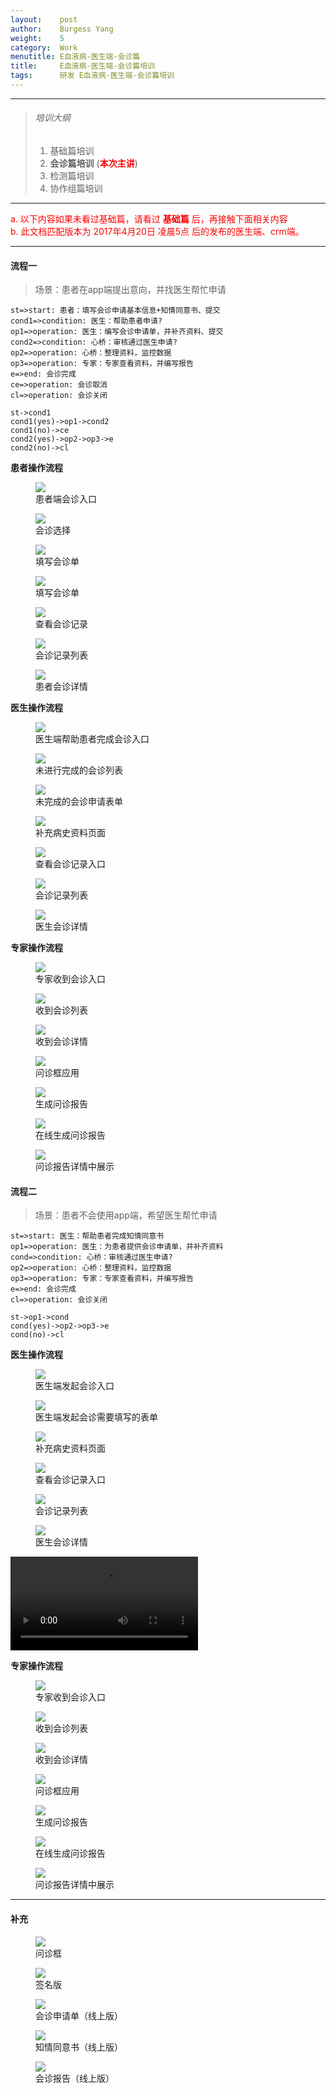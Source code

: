 ```yaml
---
layout:    post
author:    Burgess Yang
weight:    5
category:  Work          
menutitle: E血液病-医生端-会诊篇
title:     E血液病-医生端-会诊篇培训
tags:      研发 E血液病-医生端-会诊篇培训
---
```


<style>
.fr {color:red}
.fg {color:green}
.fdg {color: #666} 

.tc {text-align:center}
</style>

--- 

> ###### 培训大纲
> 1. 基础篇培训
> 2. **会诊篇培训** (**<span class='fr'>本次主讲</span>**)
> 3. 检测篇培训
> 4. 协作组篇培训

--- 

<div class="tip fr">
a. 以下内容如果未看过基础篇，请看过 <b>基础篇</b> 后，再接触下面相关内容<br/>
b. 此文档匹配版本为 2017年4月20日 凌晨5点 后的发布的医生端、crm端。
</div>

---

#### 流程一
> 场景：患者在app端提出意向，并找医生帮忙申请

```flow
st=>start: 患者：填写会诊申请基本信息+知情同意书、提交
cond1=>condition: 医生：帮助患者申请?
op1=>operation: 医生：编写会诊申请单，并补齐资料、提交
cond2=>condition: 心桥：审核通过医生申请?
op2=>operation: 心桥：整理资料，监控数据
op3=>operation: 专家：专家查看资料，并编写报告
e=>end: 会诊完成
ce=>operation: 会诊取消
cl=>operation: 会诊关闭

st->cond1
cond1(yes)->op1->cond2
cond1(no)->ce
cond2(yes)->op2->op3->e
cond2(no)->cl
```

**患者操作流程**
<div class="album">
   <figure>
      <img src="{{ "/media/img/20170420/a_1.png" | absolute_url }}" />
      <figcaption>患者端会诊入口</figcaption>
   </figure>
   <figure>
      <img src="{{ "/media/img/20170420/a_2.png" | absolute_url }}" />
      <figcaption>会诊选择</figcaption>
   </figure>
   <figure>
      <img src="{{ "/media/img/20170420/a_3.png" | absolute_url }}" />
      <figcaption>填写会诊单</figcaption>
   </figure>
   <figure>
      <img src="{{ "/media/img/20170420/a_4.png" | absolute_url }}" />
      <figcaption>填写会诊单</figcaption>
   </figure>
   <figure>
      <img src="{{ "/media/img/20170420/a_5.png" | absolute_url }}" />
      <figcaption>查看会诊记录</figcaption>
   </figure>
   <figure>
      <img src="{{ "/media/img/20170420/a_6.png" | absolute_url }}" />
      <figcaption>会诊记录列表</figcaption>
   </figure>
   <figure>
      <img src="{{ "/media/img/20170420/a_7.png" | absolute_url }}" />
      <figcaption>患者会诊详情</figcaption>
   </figure>
</div>

**医生操作流程**
<div class="album">
   <figure>
      <img src="{{ "/media/img/20170420/b_1.png" | absolute_url }}" />
      <figcaption>医生端帮助患者完成会诊入口</figcaption>
   </figure>
   <figure>
      <img src="{{ "/media/img/20170420/b_2.png" | absolute_url }}" />
      <figcaption>未进行完成的会诊列表</figcaption>
   </figure>
   <figure>
      <img src="{{ "/media/img/20170420/b_3.png" | absolute_url }}" />
      <figcaption>未完成的会诊申请表单</figcaption>
   </figure>
   <figure>
      <img src="{{ "/media/img/20170420/b_4.png" | absolute_url }}" />
      <figcaption>补充病史资料页面</figcaption>
   </figure>
   <figure>
      <img src="{{ "/media/img/20170420/b_5.png" | absolute_url }}" />
      <figcaption>查看会诊记录入口</figcaption>
   </figure>
   <figure>
      <img src="{{ "/media/img/20170420/b_6.png" | absolute_url }}" />
      <figcaption>会诊记录列表</figcaption>
   </figure>
   <figure>
      <img src="{{ "/media/img/20170420/b_7.png" | absolute_url }}" />
      <figcaption>医生会诊详情</figcaption>
   </figure>
</div>

**专家操作流程**
<div class="album">
   <figure>
      <img src="{{ "/media/img/20170420/c_1.png" | absolute_url }}" />
      <figcaption>专家收到会诊入口</figcaption>
   </figure>
   <figure>
      <img src="{{ "/media/img/20170420/c_2.png" | absolute_url }}" />
      <figcaption>收到会诊列表</figcaption>
   </figure>
   <figure>
      <img src="{{ "/media/img/20170420/c_3.png" | absolute_url }}" />
      <figcaption>收到会诊详情</figcaption>
   </figure>
   <figure>
      <img src="{{ "/media/img/20170420/c_4.png" | absolute_url }}" />
      <figcaption>问诊框应用</figcaption>
   </figure>
   <figure>
      <img src="{{ "/media/img/20170420/c_5.png" | absolute_url }}" />
      <figcaption>生成问诊报告</figcaption>
   </figure>
   <figure>
      <img src="{{ "/media/img/20170420/c_6.png" | absolute_url }}" />
      <figcaption>在线生成问诊报告</figcaption>
   </figure>
   <figure>
      <img src="{{ "/media/img/20170420/c_7.png" | absolute_url }}" />
      <figcaption>问诊报告详情中展示</figcaption>
   </figure>
</div>


#### 流程二
> 场景：患者不会使用app端，希望医生帮忙申请

```flow
st=>start: 医生：帮助患者完成知情同意书
op1=>operation: 医生：为患者提供会诊申请单，并补齐资料
cond=>condition: 心桥：审核通过医生申请?
op2=>operation: 心桥：整理资料，监控数据
op3=>operation: 专家：专家查看资料，并编写报告
e=>end: 会诊完成
cl=>operation: 会诊关闭

st->op1->cond
cond(yes)->op2->op3->e
cond(no)->cl
```

**医生操作流程**
<div class="album">
   <figure>
      <img src="{{ "/media/img/20170420/d_1.png" | absolute_url }}" />
      <figcaption>医生端发起会诊入口</figcaption>
   </figure>
   <figure>
      <img src="{{ "/media/img/20170420/d_2.png" | absolute_url }}" />
      <figcaption>医生端发起会诊需要填写的表单</figcaption>
   </figure>
   <figure>
      <img src="{{ "/media/img/20170420/b_4.png" | absolute_url }}" />
      <figcaption>补充病史资料页面</figcaption>
   </figure>
   <figure>
      <img src="{{ "/media/img/20170420/b_5.png" | absolute_url }}" />
      <figcaption>查看会诊记录入口</figcaption>
   </figure>
   <figure>
      <img src="{{ "/media/img/20170420/b_6.png" | absolute_url }}" />
      <figcaption>会诊记录列表</figcaption>
   </figure>
   <figure>
      <img src="{{ "/media/img/20170420/b_7.png" | absolute_url }}" />
      <figcaption>医生会诊详情</figcaption>
   </figure>
</div>

<div style="width:100px;">
    <video controls >
        <source src="{{ "/media/video/20170509/doctor_consulation_apply.mp4 " | absolute_url }}" type="video/mp4">
    </video>
</div>

**专家操作流程**
<div class="album">
   <figure>
      <img src="{{ "/media/img/20170420/c_1.png" | absolute_url }}" />
      <figcaption>专家收到会诊入口</figcaption>
   </figure>
   <figure>
      <img src="{{ "/media/img/20170420/c_2.png" | absolute_url }}" />
      <figcaption>收到会诊列表</figcaption>
   </figure>
   <figure>
      <img src="{{ "/media/img/20170420/c_3.png" | absolute_url }}" />
      <figcaption>收到会诊详情</figcaption>
   </figure>
   <figure>
      <img src="{{ "/media/img/20170420/c_4.png" | absolute_url }}" />
      <figcaption>问诊框应用</figcaption>
   </figure>
   <figure>
      <img src="{{ "/media/img/20170420/c_5.png" | absolute_url }}" />
      <figcaption>生成问诊报告</figcaption>
   </figure>
   <figure>
      <img src="{{ "/media/img/20170420/c_6.png" | absolute_url }}" />
      <figcaption>在线生成问诊报告</figcaption>
   </figure>
   <figure>
      <img src="{{ "/media/img/20170420/c_7.png" | absolute_url }}" />
      <figcaption>问诊报告详情中展示</figcaption>
   </figure>
</div>


----
#### 补充
<div class="album">
   <figure>
      <img src="{{ "/media/img/20170420/e_1.png" | absolute_url }}" />
      <figcaption>问诊框</figcaption>
   </figure>
   <figure>
      <img src="{{ "/media/img/20170420/e_2.png" | absolute_url }}" />
      <figcaption>签名版</figcaption>
   </figure>
   <figure>
      <img src="{{ "/media/img/20170420/e_3.png" | absolute_url }}" />
      <figcaption>会诊申请单（线上版）</figcaption>
   </figure>
   <figure>
      <img src="{{ "/media/img/20170420/e_4.png" | absolute_url }}" />
      <figcaption>知情同意书（线上版）</figcaption>
   </figure>
   <figure>
      <img src="{{ "/media/img/20170420/e_5.png" | absolute_url }}" />
      <figcaption>会诊报告（线上版）</figcaption>
   </figure>
</div>


